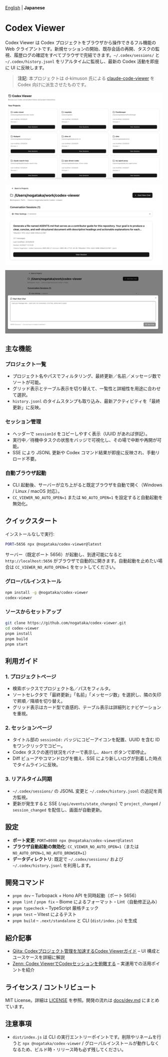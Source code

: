 [English](./README.md) | **Japanese**

# Codex Viewer

Codex Viewer は Codex プロジェクトをブラウザから操作できるフル機能の Web クライアントです。新規セッションの開始、既存会話の再開、タスクの監視、履歴ログの確認をすべてブラウザで完結できます。`~/.codex/sessions/` と `~/.codex/history.jsonl` をリアルタイムに監視し、最新の Codex 活動を即座に UI に反映します。

> **注記**: 本プロジェクトは d-kimuson 氏による [claude-code-viewer](https://github.com/d-kimuson/claude-code-viewer) を Codex 向けに派生させたものです。

![Projects view](./docs/assets/images/img001.png)

![Session list](./docs/assets/images/img002.png)

![Session detail](./docs/assets/images/img003.png)

## 主な機能

### プロジェクト一覧
- プロジェクト名やパスでフィルタリング、最終更新／名前／メッセージ数でソートが可能。
- グリッド表示とテーブル表示を切り替えて、一覧性と詳細性を用途に合わせて選択。
- `history.jsonl` のタイムスタンプも取り込み、最新アクティビティを「最終更新」に反映。

### セッション管理
- ヘッダーで `sessionId` をコピーしやすく表示（UUID があれば併記）。
- 実行中／待機中タスクの状態をバッジで可視化し、その場で中断や再開が可能。
- SSE により JSONL 更新や Codex コマンド結果が即座に反映され、手動リロード不要。

### 自動ブラウザ起動
- CLI 起動後、サーバーが立ち上がると既定ブラウザを自動で開く（Windows / Linux / macOS 対応）。
- `CC_VIEWER_NO_AUTO_OPEN=1` または `NO_AUTO_OPEN=1` を設定すると自動起動を無効化。

## クイックスタート

インストールなしで実行:

```bash
PORT=5656 npx @nogataka/codex-viewer@latest
```

サーバー（既定ポート 5656）が起動し、到達可能になると `http://localhost:5656` がブラウザで自動的に開きます。自動起動を止めたい場合は `CC_VIEWER_NO_AUTO_OPEN=1` をセットしてください。

### グローバルインストール

```bash
npm install -g @nogataka/codex-viewer
codex-viewer
```

### ソースからセットアップ

```bash
git clone https://github.com/nogataka/codex-viewer.git
cd codex-viewer
pnpm install
pnpm build
pnpm start
```

## 利用ガイド

### 1. プロジェクトページ
- 検索ボックスでプロジェクト名／パスをフィルタ。
- ソートセレクタで「最終更新」「名前」「メッセージ数」を選択し、隣の矢印で昇順／降順を切り替え。
- グリッド表示はカード型で直感的、テーブル表示は詳細列とナビゲーションを重視。

### 2. セッションページ
- タイトル部の `sessionId:` バッジにコピーアイコンを配置、UUID を含む ID をワンクリックでコピー。
- Codex タスクの進行状況をバナーで表示し、`Abort` ボタンで即停止。
- Diff ビューアやコマンドログを備え、SSE により新しいログが到着した時点でタイムラインに反映。

### 3. リアルタイム同期
- `~/.codex/sessions/` の JSONL 変更と `~/.codex/history.jsonl` の追記を両方監視。
- 更新が発生すると SSE (`/api/events/state_changes`) で `project_changed` / `session_changed` を配信し、画面が自動更新。

## 設定

- **ポート変更**: `PORT=8080 npx @nogataka/codex-viewer@latest`
- **ブラウザ自動起動の無効化**: `CC_VIEWER_NO_AUTO_OPEN=1`（または `NO_AUTO_OPEN=1`, `NO_AUTO_BROWSER=1`）
- **データディレクトリ**: 既定で `~/.codex/sessions/` および `~/.codex/history.jsonl` を利用します。

## 開発コマンド

- `pnpm dev` – Turbopack + Hono API を同時起動（ポート 5656）
- `pnpm lint` / `pnpm fix` – Biome によるフォーマット・Lint（自動修正込み）
- `pnpm typecheck` – TypeScript 厳格チェック
- `pnpm test` – Vitest によるテスト
- `pnpm build` – `.next/standalone` と CLI (`dist/index.js`) を生成

## 紹介記事

- [Qiita: Codexプロジェクト管理を加速するCodex Viewerガイド](https://qiita.com/nogataka/items/28d04db421663a4a46fd) – UI 構成とユースケースを詳細に解説
- [Zenn: Codex ViewerでCodexセッションを俯瞰する](https://zenn.dev/taka000/articles/74a60c37fae5bb) – 実運用での活用ポイントを紹介

## ライセンス / コントリビュート

MIT License。詳細は [LICENSE](./LICENSE) を参照。開発の流れは [docs/dev.md](docs/dev.md) にまとめています。

## 注意事項

- `dist/index.js` は CLI の実行エントリーポイントです。削除やリネームを行うと `npx @nogataka/codex-viewer` / グローバルインストールが動作しなくなるため、ビルド時・リリース時も必ず残してください。
